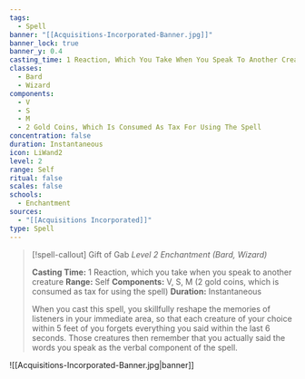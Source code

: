 ```yaml
---
tags:
  - Spell
banner: "[[Acquisitions-Incorporated-Banner.jpg]]"
banner_lock: true
banner_y: 0.4
casting_time: 1 Reaction, Which You Take When You Speak To Another Creature
classes:
  - Bard
  - Wizard
components:
  - V
  - S
  - M
  - 2 Gold Coins, Which Is Consumed As Tax For Using The Spell
concentration: false
duration: Instantaneous
icon: LiWand2
level: 2
range: Self
ritual: false
scales: false
schools:
  - Enchantment
sources:
  - "[[Acquisitions Incorporated]]"
type: Spell
---
```

>[!spell-callout] Gift of Gab
>_Level 2 Enchantment (Bard, Wizard)_
>
>**Casting Time:** 1 Reaction, which you take when you speak to another creature
>**Range:** Self
>**Components:** V, S, M (2 gold coins, which is consumed as tax for using the spell)
>**Duration:** Instantaneous
>
>When you cast this spell, you skillfully reshape the memories of listeners in your immediate area, so that each creature of your choice within 5 feet of you forgets everything you said within the last 6 seconds. Those creatures then remember that you actually said the words you speak as the verbal component of the spell.

![[Acquisitions-Incorporated-Banner.jpg|banner]]
